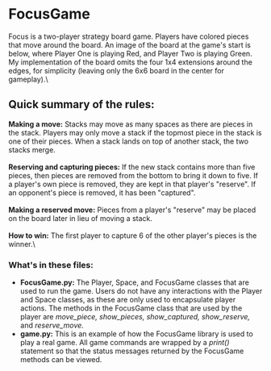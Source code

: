 # FocusGame

Focus is a two-player strategy board game. Players have colored pieces that move around the board. An image of the board at the game's start is below, where Player One is playing Red, and Player Two is playing Green. My implementation of the board omits the four 1x4 extensions around the edges, for simplicity (leaving only the 6x6 board in the center for gameplay).\

## Quick summary of the rules:
**Making a move:** Stacks may move as many spaces as there are pieces in the stack. Players may only move a stack if the topmost piece in the stack is one of their pieces. When a stack lands on top of another stack, the two stacks merge.\
\
**Reserving and capturing pieces:** If the new stack contains more than five pieces, then pieces are removed from the bottom to bring it down to five. If a player's own piece is removed, they are kept in that player's "reserve". If an opponent's piece is removed, it has been "captured".\
\
**Making a reserved move:** Pieces from a player's "reserve" may be placed on the board later in lieu of moving a stack.\
\
**How to win:** The first player to capture 6 of the other player's pieces is the winner.\

### What's in these files:

* **FocusGame.py:** The Player, Space, and FocusGame classes that are used to run the game. Users do not have any interactions with the Player and Space classes, as these are only used to encapsulate player actions. The methods in the FocusGame class that are used by the player are _move_piece, show_pieces, show_captured, show_reserve,_ and _reserve_move._ 
* **game.py:** This is an example of how the FocusGame library is used to play a real game. All game commands are wrapped by a _print()_ statement so that the status messages returned by the FocusGame methods can be viewed.
